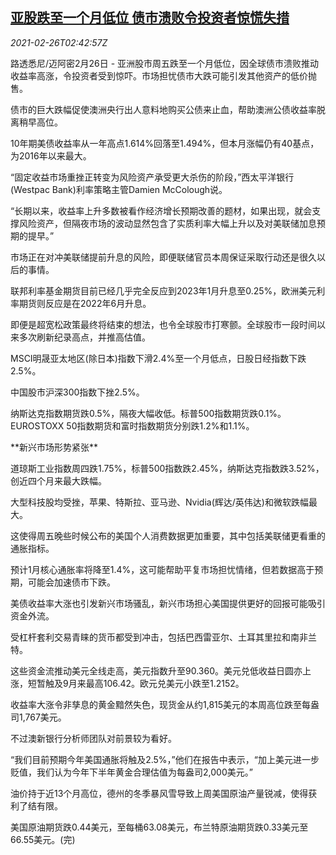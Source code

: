<!--1614307997000-->
[亚股跌至一个月低位 债市溃败令投资者惊慌失措](https://cn.reuters.com/article/global-market-asia-stocks-bond-0226-idCNKBS2AQ080)
------

<div><i>2021-02-26T02:42:57Z</i></div><p>路透悉尼/迈阿密2月26日 - 亚洲股市周五跌至一个月低位，因全球债市溃败推动收益率高涨，令投资者受到惊吓。市场担忧债市大跌可能引发其他资产的低价抛售。</p><p>债市的巨大跌幅促使澳洲央行出人意料地购买公债来止血，帮助澳洲公债收益率脱离稍早高位。</p><p>10年期美债收益率从一年高点1.614%回落至1.494%，但本月涨幅仍有40基点，为2016年以来最大。</p><p>“固定收益市场重挫正转变为风险资产承受更大杀伤的阶段，”西太平洋银行(Westpac Bank)利率策略主管Damien McColough说。</p><p>“长期以来，收益率上升多数被看作经济增长预期改善的题材，如果出现，就会支撑风险资产，但隔夜市场的波动显然包含了实质利率大幅上升以及对美联储加息预期的提早。”</p><p>市场正在对冲美联储提前升息的风险，即便联储官员本周保证采取行动还是很久以后的事情。</p><p>联邦利率基金期货目前已经几乎完全反应到2023年1月升息至0.25%，欧洲美元利率期货则反应是在2022年6月升息。</p><p>即便是超宽松政策最终将结束的想法，也令全球股市打寒颤。全球股市一段时间以来多次刷新纪录高点，并推高估值。</p><p>MSCI明晟亚太地区(除日本)指数下滑2.4%至一个月低点，日股日经指数下跌2.5%。</p><p>中国股市沪深300指数下挫2.5%。</p><p>纳斯达克指数期货跌0.5%，隔夜大幅收低。标普500指数期货跌0.1%。EUROSTOXX 50指数期货和富时指数期货分别跌1.2%和1.1%。</p><p>**新兴市场形势紧张**</p><p>道琼斯工业指数周四跌1.75%，标普500指数跌2.45%，纳斯达克指数跌3.52%，创近四个月来最大跌幅。</p><p>大型科技股均受挫，苹果、特斯拉、亚马逊、Nvidia(辉达/英伟达)和微软跌幅最大。</p><p>这使得周五晚些时候公布的美国个人消费数据更加重要，其中包括美联储更看重的通胀指标。</p><p>预计1月核心通胀率将降至1.4%，这可能帮助平复市场担忧情绪，但若数据高于预期，可能会加速债市下跌。</p><p>美债收益率大涨也引发新兴市场骚乱，新兴市场担心美国提供更好的回报可能吸引资金外流。</p><p>受杠杆套利交易青睐的货币都受到冲击，包括巴西雷亚尔、土耳其里拉和南非兰特。</p><p>这些资金流推动美元全线走高，美元指数升至90.360。美元兑低收益日圆亦上涨，短暂触及9月来最高106.42。欧元兑美元小跌至1.2152。</p><p>收益率大涨令非孳息的黄金黯然失色，现货金从约1,815美元的本周高位跌至每盎司1,767美元。</p><p>不过澳新银行分析师团队对前景较为看好。</p><p>“我们目前预期今年美国通胀将触及2.5%，”他们在报告中表示，“加上美元进一步贬值，我们认为今年下半年黄金合理估值为每盎司2,000美元。”</p><p>油价持于近13个月高位，德州的冬季暴风雪导致上周美国原油产量锐减，使得获利了结有限。</p><p>美国原油期货跌0.44美元，至每桶63.08美元，布兰特原油期货跌0.33美元至66.55美元。(完)</p>
